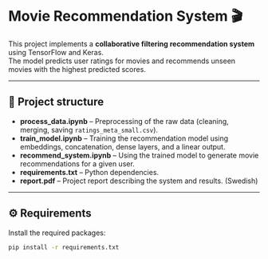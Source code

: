 # Movie Recommendation System 🎬

This project implements a **collaborative filtering recommendation system** using TensorFlow and Keras.  
The model predicts user ratings for movies and recommends unseen movies with the highest predicted scores.  

---

## 📂 Project structure
- **process_data.ipynb** – Preprocessing of the raw data (cleaning, merging, saving `ratings_meta_small.csv`).  
- **train_model.ipynb** – Training the recommendation model using embeddings, concatenation, dense layers, and a linear output.  
- **recommend_system.ipynb** – Using the trained model to generate movie recommendations for a given user.  
- **requirements.txt** – Python dependencies.  
- **report.pdf** – Project report describing the system and results. (Swedish)

---

## ⚙️ Requirements
Install the required packages:
```bash
pip install -r requirements.txt
